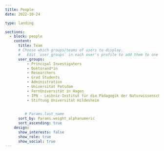 ```yaml
---
title: People
date: 2022-10-24

type: landing

sections:
  - block: people
    content:
      title: Team
      # Choose which groups/teams of users to display.
      #   Edit `user_groups` in each user's profile to add them to one or more of these groups.
      user_groups:
          - Principal Investigators
          - Doktorand*in
          - Researchers
          - Grad Students
          - Administration
          - Universität Potsdam
          - FernUniversität in Hagen
          - IPN - Leibniz-Institut für die Pädagogik der Naturwissenschaften und Mathematik
          - Stiftung Universität Hildesheim
          
          
         # Params.last_name
      sort_by: Params.weight_alphanumeric
      sort_ascending: true
    design:
      show_interests: false
      show_role: true
      show_social: true
---
```

